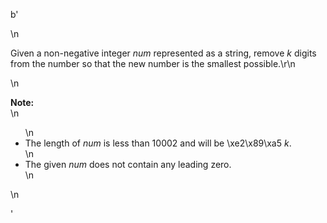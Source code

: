 b'<div class="question-description">\n<p><p>Given a non-negative integer <i>num</i> represented as a string, remove <i>k</i> digits from the number so that the new number is the smallest possible.\r\n</p>\n<p><b>Note:</b><br/>\n<ul>\n<li>The length of <i>num</i> is less than 10002 and will be \xe2\x89\xa5 <i>k</i>.</li>\n<li>The given <i>num</i> does not contain any leading zero.</li>\n</ul>\n</p></p></div>'